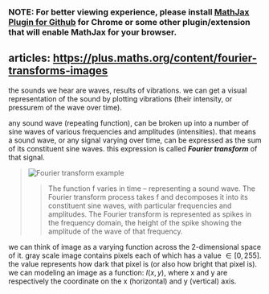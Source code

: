 ### NOTE: For better viewing experience, please install [MathJax Plugin for Github](https://chrome.google.com/webstore/detail/github-with-mathjax/ioemnmodlmafdkllaclgeombjnmnbima) for Chrome or some other plugin/extension that will enable MathJax for your browser.

## articles: https://plus.maths.org/content/fourier-transforms-images

the sounds we hear are waves, results of vibrations.
we can get a visual representation of the sound by plotting vibrations (their intensity, or pressurem of the wave over time).

any sound wave (repeating function), can be broken up into a number of sine waves of various frequencies and amplitudes (intensities).
that means a sound wave, or any signal varying over time, can be expressed as the sum of its constituent sine waves.
this expression is called ***Fourier transform*** of that signal.

> ![Fourier transform example](https://plus.maths.org/content/sites/plus.maths.org/files/articles/2017/carola/Fourier_transform.gif)
> > The function f varies in time – representing a sound wave. The Fourier transform process takes f and decomposes it into its constituent sine waves, with particular frequencies and amplitudes. The Fourier transform is represented as spikes in the frequency domain, the height of the spike showing the amplitude of the wave of that frequency.

we can think of image as a varying function across the 2-dimensional space of it.
gray scale image contains pixels each of which has a value $\in \left[0, 255\right]$.
the value represents how dark that pixel is (or also how bright that pixel is).
we can modeling an image as a function: $I\left(x, y\right)$, where x and y are respectively the coordinate on the x (horizontal) and y (vertical) axis.



[//]: # (<img src="https://render.githubusercontent.com/render/math?math=e^{i \pi} = -1">)
[//]: # ($x_{1,2} = \frac{-b \pm \sqrt{b^2-4ac}}{2b}.$)
